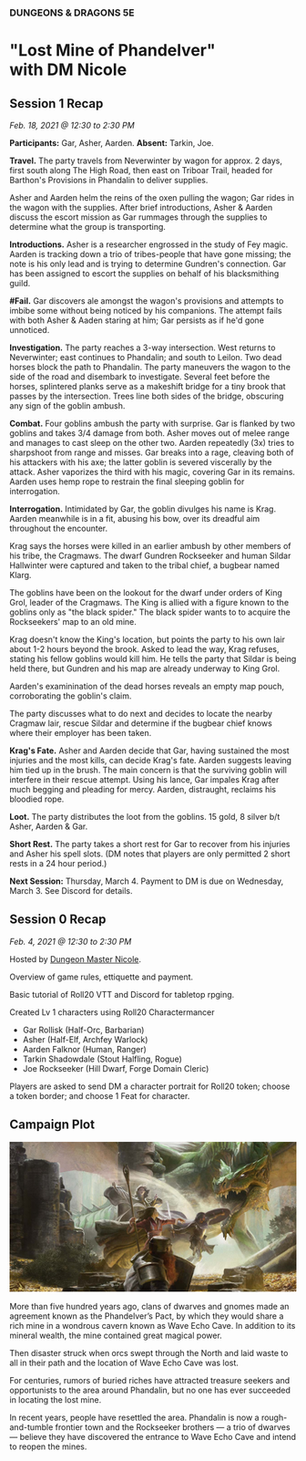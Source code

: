 
### DUNGEONS & DRAGONS 5E

# "Lost Mine of Phandelver"<br />with DM Nicole

## Session 1 Recap
_Feb. 18, 2021 @ 12:30 to 2:30 PM_

**Participants:** Gar, Asher, Aarden. **Absent:** Tarkin, Joe.

**Travel.** The party travels from Neverwinter by wagon for approx. 2 days, first south along The High Road, then east on Triboar Trail, headed for Barthon's Provisions in Phandalin to deliver supplies.

Asher and Aarden helm the reins of the oxen pulling the wagon; Gar rides in the wagon with the supplies. After brief introductions, Asher & Aarden discuss the escort mission as Gar rummages through the supplies to determine what the group is transporting.

**Introductions.** Asher is a researcher engrossed in the study of Fey magic. Aarden is tracking down a trio of tribes-people that have gone missing; the note is his only lead and is trying to determine Gundren's connection. Gar has been assigned to escort the supplies on behalf of his blacksmithing guild.

**#Fail.** Gar discovers ale amongst the wagon's provisions and attempts to imbibe some without being noticed by his companions. The attempt fails with both Asher & Aaden staring at him; Gar persists as if he'd gone unnoticed.

**Investigation.** The party reaches a 3-way intersection. West returns to Neverwinter; east continues to Phandalin; and south to Leilon. Two dead horses block the path to Phandalin. The party maneuvers the wagon to the side of the road and disembark to investigate. Several feet before the horses, splintered planks serve as a makeshift bridge for a tiny brook that passes by the intersection. Trees line both sides of the bridge, obscuring any sign of the goblin ambush.

**Combat.** Four goblins ambush the party with surprise. Gar is flanked by two goblins and takes 3/4 damage from both. Asher moves out of melee range and manages to cast sleep on the other two. Aarden repeatedly (3x) tries to sharpshoot from range and misses. Gar breaks into a rage, cleaving both of his attackers with his axe; the latter goblin is severed viscerally by the attack. Asher vaporizes the third with his magic, covering Gar in its remains. Aarden uses hemp rope to restrain the final sleeping goblin for interrogation.

**Interrogation.** Intimidated by Gar, the goblin divulges his name is Krag. Aarden meanwhile is in a fit, abusing his bow, over its dreadful aim throughout the encounter.

Krag says the horses were killed in an earlier ambush by other members of his tribe, the Cragmaws. The dwarf Gundren Rockseeker and human Sildar Hallwinter were captured and taken to the tribal chief, a bugbear named Klarg.

The goblins have been on the lookout for the dwarf under orders of King Grol, leader of the Cragmaws. The King is allied with a figure known to the goblins only as "the black spider." The black spider wants to to acquire the Rockseekers' map to an old mine.

Krag doesn't know the King's location, but points the party to his own lair about 1-2 hours beyond the brook. Asked to lead the way, Krag refuses, stating his fellow goblins would kill him. He tells the party that Sildar is being held there, but Gundren and his map are already underway to King Grol.

Aarden's examinination of the dead horses reveals an empty map pouch, corroborating the goblin's claim.

The party discusses what to do next and decides to locate the nearby Cragmaw lair, rescue Sildar and determine if the bugbear chief knows where their employer has been taken.

**Krag's Fate.** Asher and Aarden decide that Gar, having sustained the most injuries and the most kills, can decide Krag's fate. Aarden suggests leaving him tied up in the brush. The main concern is that the surviving goblin will interfere in their rescue attempt. Using his lance, Gar impales Krag after much begging and pleading for mercy. Aarden, distraught, reclaims his bloodied rope.

**Loot.** The party distributes the loot from the goblins. 15 gold, 8 silver b/t Asher, Aarden & Gar.

**Short Rest.** The party takes a short rest for Gar to recover from his injuries and Asher his spell slots. (DM notes that players are only permitted 2 short rests in a 24 hour period.)

**Next Session:** Thursday, March 4. Payment to DM is due on Wednesday, March 3. See Discord for details.



## Session 0 Recap
_Feb. 4, 2021 @ 12:30 to 2:30 PM_

Hosted by [Dungeon Master Nicole](https://startplaying.games/game-master/loremasternicole).

Overview of game rules, ettiquette and payment.

Basic tutorial of Roll20 VTT and Discord for tabletop rpging.

Created Lv 1 characters using Roll20 Charactermancer

- Gar Rollisk (Half-Orc, Barbarian)
- Asher (Half-Elf, Archfey Warlock)
- Aarden Falknor (Human, Ranger)
- Tarkin Shadowdale (Stout Halfling, Rogue)
- Joe Rockseeker (Hill Dwarf, Forge Domain Cleric)

Players are asked to send DM a character portrait for Roll20 token; choose a token border; and choose 1 Feat for character.

## Campaign Plot

![Image](/dnd-5e-phandelver-carousel.png)

More than five hundred years ago, clans of dwarves and gnomes made an agreement known as the Phandelver’s Pact, by which they would share a rich mine in a wondrous cavern known as Wave Echo Cave. In addition to its mineral wealth, the mine contained great magical power.

Then disaster struck when orcs swept through the North and laid waste to all in their path and the location of Wave Echo Cave was lost.

For centuries, rumors of buried riches have attracted treasure seekers and opportunists to the area around Phandalin, but no one has ever succeeded in locating the lost mine.

In recent years, people have resettled the area. Phandalin is now a rough-and-tumble frontier town and the Rockseeker brothers — a trio of dwarves — believe they have discovered the entrance to Wave Echo Cave and intend to reopen the mines.
